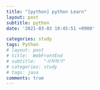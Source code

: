 ```yaml
---
title: "[python] python Learn"
layout: post
subtitle: python
date: '2021-03-03 19:45:51 +0900'

categories: study
tags: Python
# layout: post
# title:  WebFrontEnd
# subtitle:   "시작하기"
# categories: study
# tags: java
comments: true
---
```


